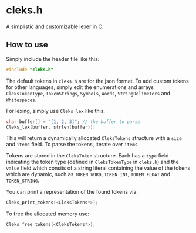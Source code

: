 # cleks.h

A simplistic and customizable lexer in C. 

## How to use

Simply include the header file like this:
```c
#include "cleks.h"
```

The default tokens in `cleks.h` are for the json format. 
To add custom tokens for other languages, simply edit the enumerations and arrays `CleksTokenType`, `TokenStrings`, `Symbols`, `Words`, `StringDelimeters` and `Whitespaces`.

For lexing, simply use `Cleks_lex` like this:
```c
char buffer[] = "[1, 2, 3]"; // the buffer to parse
Cleks_lex(buffer, strlen(buffer));
```

This will return a dynamically allocated `CleksTokens` structure with a `size` and `items` field.
To parse the tokens, iterate over `items`.

Tokens are stored in the `CleksToken` structure. Each has a `type` field indicating the token type (defined in `CleksTokenType` in `cleks.h`) and the `value` field which consits of a string literal containing the value of the tokens which are dynamic, such as `TOKEN_WORD`, `TOKEN_INT`, `TOKEN_FLOAT` and `TOKEN_STRING`.

You can print a representation of the found tokens via:
```c
Cleks_print_tokens(<CleksTokens*>);
```

To free the allocated memory use:
```c
Cleks_free_tokens(<CleksTokens*>);
```